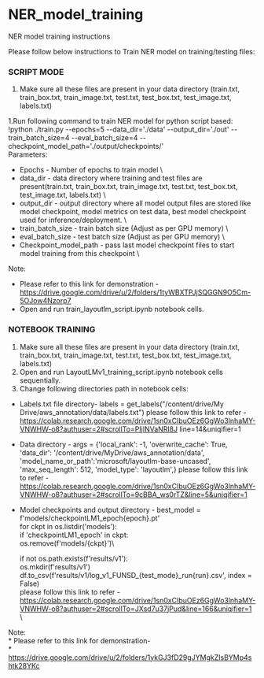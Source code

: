 # NER_model_training
NER model training instructions

Please follow below instructions to Train NER model on training/testing files:

### SCRIPT MODE
	
1. Make sure all these files are present in your data directory (train.txt, train_box.txt, train_image.txt, test.txt, test_box.txt, test_image.txt, labels.txt) 

1.Run following command to train NER model for python script based:
!python ./train.py --epochs=5 --data_dir='./data' --output_dir='./out' --train_batch_size=4 --eval_batch_size=4 --checkpoint_model_path='./output/checkpoints/' \
	Parameters:
* Epochs - Number of epochs to train model \
* data_dir - data directory where training and test files are present(train.txt, train_box.txt, train_image.txt, test.txt, test_box.txt, test_image.txt, labels.txt) \
* output_dir - output directory where all model output files are stored like model checkpoint, model metrics on test data, best model checkpoint used for inference/deployment. \
* train_batch_size - train batch size (Adjust as per GPU memory) \
* eval_batch_size - test batch size (Adjust as per GPU memory) \
* Checkpoint_model_path - pass last model checkpoint files to start model training from this checkpoint \

Note:
 * Please refer to this link for demonstration - https://drive.google.com/drive/u/2/folders/1tyWBXTPJjSQGGN9O5Cm-5OJow4Nzorp7
 * Open and run train_layoutlm_script.ipynb notebook cells.



### NOTEBOOK TRAINING

1. Make sure all these files are present in your data directory (train.txt, train_box.txt, train_image.txt, test.txt, test_box.txt, test_image.txt, labels.txt)
2. Open and run LayoutLMv1_training_script.ipynb notebook cells sequentially.
3. Change following directories path in notebook cells:
* Labels.txt file directory- 
  labels = get_labels("/content/drive/My Drive/aws_annotation/data/labels.txt")
  please follow this link to refer - https://colab.research.google.com/drive/1sn0xCIbuOEz6GgWo3lnhaMY-VNWHW-o8?authuser=2#scrollTo=PIjINVaNRl8J line=14&uniqifier=1
* Data directory - 
  args = {'local_rank': -1,
  'overwrite_cache': True,
  'data_dir': '/content/drive/MyDrive/aws_annotation/data',
  'model_name_or_path':'microsoft/layoutlm-base-uncased',
  'max_seq_length': 512,
  'model_type': 'layoutlm',}
  please follow this link to refer - https://colab.research.google.com/drive/1sn0xCIbuOEz6GgWo3lnhaMY-VNWHW-o8?authuser=2#scrollTo=9cBBA_ws0rTZ&line=5&uniqifier=1

* Model checkpoints and output directory -
    best_model = f'models/checkpointLM1_epoch{epoch}.pt'\
    for ckpt in os.listdir('models'):\
    if 'checkpointLM1_epoch' in ckpt:\
    os.remove(f'models/{ckpt}')\
    
    if not os.path.exists(f'results/v1'):\
    os.mkdir(f'results/v1')\
    df.to_csv(f'results/v1/log_v1_FUNSD_{test_mode}_run{run}.csv', index = False)\
    please follow this link to refer - https://colab.research.google.com/drive/1sn0xCIbuOEz6GgWo3lnhaMY-VNWHW-o8?authuser=2#scrollTo=JXsd7u37jPud&line=166&uniqifier=1 \

Note:  
    * Please refer to this link for demonstration-\
    * https://drive.google.com/drive/u/2/folders/1ykGJ3fD29gJYMgkZIsBYMp4shtk28YKc
